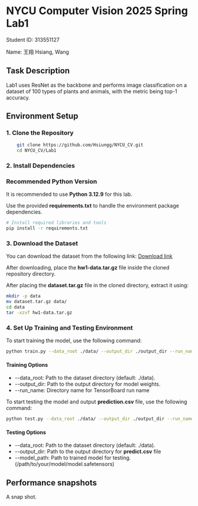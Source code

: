 # NYCU Computer Vision 2025 Spring Lab1

Student ID: 313551127

Name: 王翔 Hsiang, Wang

## Task Description

Lab1 uses ResNet as the backbone and performs image classification on a dataset of 100 types of plants and animals, with the metric being top-1 accuracy.

## Environment Setup

### 1. Clone the Repository

```sh
    git clone https://github.com/Hsiungg/NYCU_CV.git
    cd NYCU_CV/Lab1
```

### 2. Install Dependencies

### Recommended Python Version

It is recommended to use **Python 3.12.9** for this lab.

Use the provided **requirements.txt** to handle the environment package dependencies.

```sh
# Install required libraries and tools
pip install -r requirements.txt
```

### 3. Download the Dataset

You can download the dataset from the following link:
[Download link](<https://drive.google.com/file/d/1fx4Z6xl5b6r4UFkBrn5l0oPEIagZxQ5u/view?pli=1>)

After downloading, place the **hw1-data.tar.gz** file inside the cloned repository directory.

After placing the **dataset.tar.gz** file in the cloned directory, extract it using:

```sh
mkdir -p data
mv dataset.tar.gz data/
cd data
tar -xzvf hw1-data.tar.gz
```

### 4. Set Up Training and Testing Environment

To start training the model, use the following command:

```sh
python train.py --data_root ./data/ --output_dir ./output_dir --run_name ./log_run
```

#### Training Options

- --data_root: Path to the dataset directory (default: ./data).
- --output_dir: Path to the output directory for model weights.
- --run_name: Directory name for TensorBoard run name

To start testing the model and output **prediction.csv** file, use the following command:

```sh
python test.py --data_root ./data/ --output_dir ./output_dir --run_name ./log_run
```

#### Testing Options

- --data_root: Path to the dataset directory (default: ./data).
- --output_dir: Path to the output directory for **predict.csv** file
- --model_path: Path to trained model for testing. (/path/to/your/model/model.safetensors)
  
## Performance snapshots

A snap shot.
